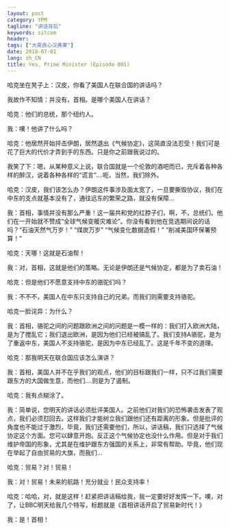```yaml
---
layout: post
category: YPM
tagline: "讲话背后"
keywords: sitcom
header:
tags: ["大英良心汉弗莱"]
date: 2018-07-01
lang: zh_CN 
title: Yes, Prime Minister (Episode 001)
---
```


哈克坐在凳子上：汉皮，你看了美国人在联合国的讲话吗？

我故作不知情：并没有，首相。是哪个美国人在讲话？

哈克：他们的总统，那个纽约人。

我：噢！他讲了什么吗？

哈克：他居然开始抨击伊朗，居然退出《气候协定》，这简直没法忍受！我们可是花了巨大的代价才弄到手的东西。只是你之前跟我说过的。

我笑了下：嗯，从某种意义上说，联合国就是一个伦敦的酒吧而已，充斥着各种各样的醉汉，说着各种各样的“谎言”....呃，当然，我们除外。

哈克：汉皮，我们该怎么办？伊朗这件事涉及面太宽了，一旦要撕毁协议，我们在中东的支点就基本没有了，通往远东的繁荣之路，就没有保障...

我：首相，事情并没有那么严重！这一届共和党的红脖子们，啊，不，总统们。他们在一开始就不赞成“全球气候变暖灾难论”。你没有看到他在竞选期间说的话吗？“石油天然气万岁！” “煤炭万岁” “气候变化数据造假！” “削减美国环保署预算！”

哈克：天哪！这就是石油帮！

我：对，首相，这就是他们的策略。无论是伊朗还是气候协定，都是为了卖石油！

哈克：但是他们不愿意支持中东的骆驼们吗？

我：不不不，美国人在中东只支持自己的兄弟。而我们则需要支持骆驼。

哈克一脸诧异：为什么？

我：首相，骆驼之间的问题跟欧洲之间的问题是一模一样的：我们打入欧洲大陆，是为了搅乱它；我们退出欧洲，是因为他们已经被搞乱了。我们支持A骆驼，是为了重返中东，美国人不支持骆驼，是因为中东已经乱了。这是千年不变的道理。

哈克：那我明天在联合国应该怎么演讲？

我：首相，美国人并不在乎我们的观点，他们的目标跟我们一样，只不过我们需要跟东方的大国做生意，而他们....则是为了遏制。

哈克：我有点糊涂了。

我：简单说，您明天的讲话必须批评美国人。之前他们对我们的恐怖袭击发表了观点，我们必须怼回去。这样我们才能树立我们跟他们还有距离的形象。但是批评的角度也不能过于激烈，毕竟，我们还需要他们，所以，讲话稿，我们只选择了气候协定这个方面。您可以肆意开炮。反正这个气候协定也没什么作用。但是对于我们维护帝国的形象，尤其是在维护跟东方强国的关系上，非常有帮助。毕竟，他们现在举起了自由贸易的大旗，而我们...

哈克：贸易？对！贸易！

我：对！贸易！未来的航路！充分就业！民众支持率！

哈克：哈哈，对，就是这样！赶紧把讲话稿给我，我一定要好好发挥一下。噢，对了，让BBC明天给我几个特写，标题就是《首相讲话开启了贸易新时代！》

我：是！首相！

